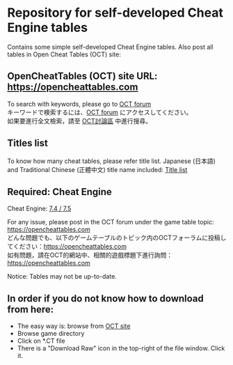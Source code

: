# Repository for self-developed Cheat Engine tables
Contains some simple self-developed Cheat Engine tables.
Also post all tables in Open Cheat Tables (OCT) site:

## OpenCheatTables (OCT) site URL: https://opencheattables.com  
To search with keywords, please go to [OCT forum](https://opencheattables.com)  
キーワードで検索するには、[OCT forum](https://opencheattables.com) にアクセスしてください。  
如果要進行全文檢索，請至 [OCT討論區](https://opencheattables.com) 中進行搜尋。  

## Titles list  
To know how many cheat tables, please refer title list. 
Japanese (日本語) and Traditional Chinese (正體中文) title name included:
[Title list](https://github.com/bbfox0703/Mydev-Cheat-Engine-Tables/blob/main/TITLELIST.md)

## Required: Cheat Engine  
Cheat Engine: [7.4 / 7.5](https://github.com/cheat-engine/cheat-engine/releases)  

For any issue, please post in the OCT forum under the game table topic: https://opencheattables.com  
どんな問題でも、以下のゲームテーブルのトピック内のOCTフォーラムに投稿してください：https://opencheattables.com  
如有問題，請在OCT的網站中、相關的遊戲標題下進行詢問：https://opencheattables.com  

Notice: Tables may not be up-to-date.

## In order if you do not know how to download from here:  
* The easy way is: browse from [OCT site](https://opencheattables.com)  
* Browse game directory  
* Click on \*.CT file  
* There is a "Download Raw" icon in the top-right of the file window. Click it.  

